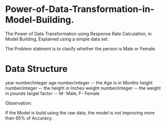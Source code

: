 # Power-of-Data-Transformation-in-Model-Building.

The Power of Data Transformation using Response Rate Calculation, in Model Building, Explained using a simple data set.

The Problem statment is to clasify whether the person is Male or Female.

# Data Structure

year    number/integer
age	    number/integer -- the Age is in Months
height	number/integer -- the height in Inches
weight	number/integer -- the weight in pounds
target  factor         -- M- Male, F- Female

Observation: 

If the Model is build using the raw data, the model is not improving more than 65% of Accuracy.
